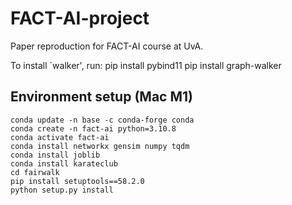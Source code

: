 # FACT-AI-project
Paper reproduction for FACT-AI course at UvA.

To install `walker', run:
pip install pybind11
pip install graph-walker

## Environment setup (Mac M1)

```
conda update -n base -c conda-forge conda
conda create -n fact-ai python=3.10.8
conda activate fact-ai
conda install networkx gensim numpy tqdm 
conda install joblib
conda install karateclub
cd fairwalk
pip install setuptools==58.2.0
python setup.py install
```